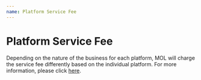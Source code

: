```yaml
---
name: Platform Service Fee
---
```


# Platform Service Fee

Depending on the nature of the business for each platform, MOL will charge the service fee differently based on the individual platform. For more information, please click [here](http://emarineonline.com).
